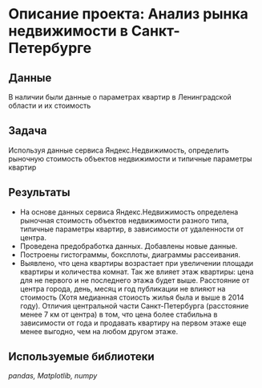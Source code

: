 # Описание проекта: Aнализ рынка недвижимости в Санкт-Петербурге 

## Данные

В наличии были данные о параметрах квартир в Ленинградской области и их стоимость

## Задача

Используя данные сервиса Яндекс.Недвижимость, определить рыночную стоимость объектов недвижимости и типичные параметры квартир

## Результаты

- На основе данных сервиса Яндекс.Недвижимость определена рыночная стоимость объектов недвижимости разного типа, типичные параметры квартир, в зависимости от
удаленности от центра.
- Проведена предобработка данных. Добавлены новые данные. 
- Построены гистограммы, боксплоты, диаграммы рассеивания.
- Выявлено, что цена квартиры возрастает при увеличении площади квартиры и количества комнат. Так же влияет этаж квартиры: цена для не первого и не последнего этажа будет выше. Расстояние от центра города, день, месяц и год публикации не влияют на стоимость (Хотя медианная стоиость жилья была и выше в 2014 году). Отличия центральной части Санкт-Петербурга (расстояние менее 7 км от центра) в том, что цена более стабильна в зависимости от года и продавать квартиру на первом этаже еще менее выгодно, чем на любом другом этаже.

## Используемые библиотеки
*pandas, Matplotlib, numpy*